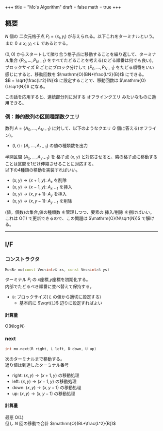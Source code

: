 +++
title = "Mo's Algorithm"
draft = false
math = true
+++

## 概要

$N$ 個の 二次元格子点 $P _ i = (x _ i, y _ i)$ が与えられる。以下これをターミナルという。  
また $0 \le x _ i, y _ i \lt L$ であるとする。

$(0,0)$ からスタートして隣り合う格子点に移動することを繰り返して、ターミナル集合 $\lbrace P _ 0, \dots, P _ {N-1} \rbrace$ をすべてたどることを考える(たどる順番は何でも良い)。  
ブロックサイズ $B$ ごとにブロック分けして $\lbrace P _ 0, \dots, P _ {N-1} \rbrace$ をたどる順番をいい感じにすると、移動回数を $\mathrm{O}(BN+\frac{L^2}{B})$ にできる。  
$B = \sqrt{\frac{L^2}{N}}$ に設定することで、移動回数は $\mathrm{O}(L\sqrt{N})$ になる。


この話を応用すると、連続部分列に対する オフラインクエリ みたいなものに適用できる。  

### 例：静的数列の区間種類数クエリ

数列 $A = \lbrace A _ 0, \dots, A _ {N-1} \rbrace$ に対して、以下のようなクエリ $Q$ 個に答える(オフライン)。  

- $(l,r)$ : $\lbrace A _ l, \dots, A _ {r-1} \rbrace$ の値の種類数を出力

半開区間 $\lbrace A _ x, \dots, A _ {y-1}\rbrace$ を 格子点 $(x,y)$ と対応させると、隣の格子点に移動することは区間を1だけ伸縮させることに対応する。  
以下の4種類の移動を実装すればいい。

- $(x,y) \rightarrow (x+1, y)$: $A _ {x}$ を削除
- $(x,y) \rightarrow (x-1, y)$: $A _ {x-1}$ を挿入
- $(x,y) \rightarrow (x, y+1)$: $A _ {y}$ を挿入 
- $(x,y) \rightarrow (x, y-1)$: $A _ {y-1}$ を削除

(値，個数)の集合,値の種類数 を管理しつつ、要素の 挿入/削除 を捌けばいい。  
これは $\mathrm{O}(1)$ で更新できるので、この問題は $\mathrm{O}(N\sqrt{N})$ で解ける。

---

## I/F

### コンストラクタ

```cpp
Mo<B> mo(const Vec<int>& xs, const Vec<int>& ys)
```

ターミナル $P_i$ の $x$座標,$y$座標を初期化する。  
内部でたどるべき順番に並べ替えて保持する。

- `B`: ブロックサイズ( $L$ の値から適切に設定する)
  - 基本的に $\sqrt{L}$ 辺りに設定すればよい


#### 計算量

$\mathrm{O}(N \log N)$

### next

```cpp
int mo.next(R right, L left, D down, U up)
```

次のターミナルまで移動する。  
返り値は到達したターミナル番号

- right: $(x,y) \rightarrow (x+1,y)$ の移動処理
- left: $(x,y) \rightarrow (x-1,y)$ の移動処理
- down: $(x,y) \rightarrow (x,y+1)$ の移動処理
- up: $(x,y) \rightarrow (x,y-1)$ の移動処理

#### 計算量

最悪 $\mathrm{O}(L)$  
但し $N$ 回の移動で合計 $\mathrm{O}(BL+\frac{L^2}{B})$
